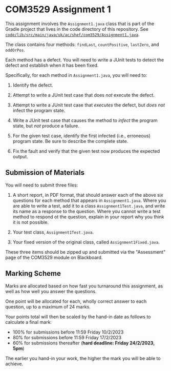 # COM3529 Assignment 1

This assignment involves the `Assignment1.java` class that is part of the Gradle
project that lives in the code directory of this repository. See
[`code/lib/src/main/java/uk/ac/shef/com3529/Assignment1.java`](../code/lib/src/main/java/uk/ac/shef/com3529/Assignment1.java).

The class contains four methods: `findLast`, `countPositive`, `lastZero`, and
`oddOrPos`.

Each method has a defect. You will need to write a JUnit tests to detect the
defect and establish when it has been fixed.
    
Specifically, for each method in `Assignment1.java`, you will need to:

1. Identify the defect.

2. Attempt to write a JUnit test case that does _not_ execute the defect.

3. Attempt to write a JUnit test case that _executes_ the defect, but _does not_
   infect the program state.

4. Write a JUnit test case that causes the method to _infect_ the program state,
   but _not_ produce a failure.

5. For the given test case, identify the first infected (i.e., erroneous)
   program state. Be sure to describe the complete state.

6. Fix the fault and verify that the given test now produces the expected
output.


## Submission of Materials

You will need to submit three files:

1. A short report, in PDF format, that should answer each of the above six
   questions for each method that appears in `Assignment1.java`. Where you are
   able to write a test, add it to a class `Assignment1Test.java`, and write its
   name as a response to the question. Where you cannot write a test method to
   respond ot the question, explain in your report why you think it is not
   possible. 

2. Your test class, `Assignment1Test.java`.

3. Your fixed version of the original class, called `Assignment1Fixed.java`.

These three items should be zipped up and submitted via the "Assessment" page of
the COM3529 module on Blackboard.

## Marking Scheme

Marks are allocated based on how fast you turnaround this assignment, as well as
how well you answer the questions. 

One point will be allocated for each, wholly correct answer to each question, up
to a maximum of 24 marks. 

Your points total will then be scaled by the hand-in date as follows to
calculate a final mark:

* 100% for submissions before 11:59 Friday 10/2/2023
* 80% for submissions before 11:59 Friday 17/2/2023
* 60% for submissions thereafter (**hard deadline: Friday 24/2/2023, 5pm**)

The earlier you hand-in your work, the higher the mark you will be able to
achieve.
